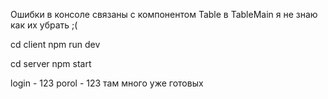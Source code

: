 Ошибки в консоле связаны с компонентом Table в TableMain
я не знаю как их убрать ;(

cd client
npm run dev

cd server
npm start

login - 123
porol - 123
там много уже готовых
